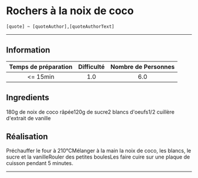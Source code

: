 # Rochers à la noix de coco

`[quote] ~ [quoteAuthor],[quoteAuthorText]`

---

## Information

| Temps de préparation  | Difficulté    | Nombre de Personnes |
|:---------------------:|:-------------:|:-------------------:|
| <= 15min            | 1.0  | 6.0        |

## Ingredients

180g de noix de coco râpée120g de sucre2 blancs d'oeufs1/2 cuillère d'extrait de vanille

## Réalisation

Préchauffer le four à 210°CMélanger à la main la noix de coco, les blancs, le sucre et la vanilleRouler des petites boulesLes faire cuire sur une plaque de cuisson pendant 5 minutes.

---


